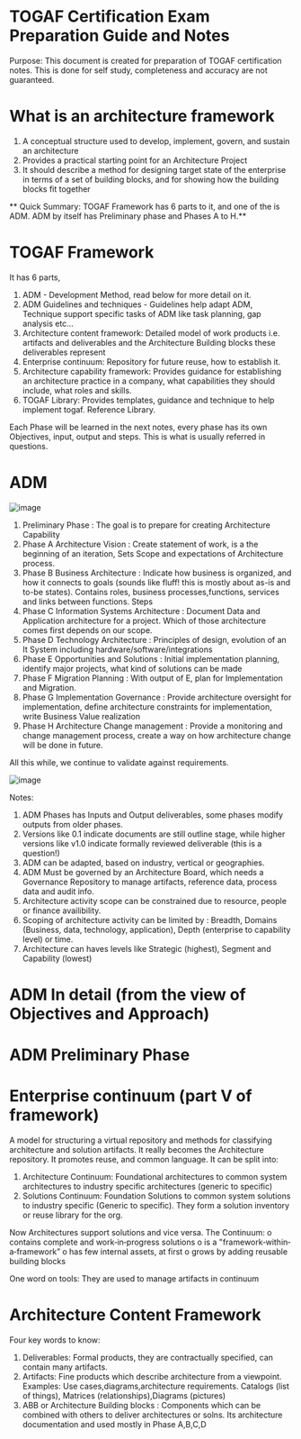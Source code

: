 # TOGAF Certification Exam Preparation Guide and Notes
Purpose: This document is created for preparation of TOGAF certification notes. This is done for self study, completeness and accuracy are not guaranteed.



# What is an architecture framework
1. A conceptual structure used to develop, implement, govern, and sustain an
architecture
2. Provides a practical starting point for an Architecture Project
3. It should describe a method for designing target state of the enterprise in
terms of a set of building blocks, and for showing how the building blocks
fit together

** Quick Summary: TOGAF Framework has 6 parts to it, and one of the is ADM. ADM by itself has Preliminary phase and Phases A to H.**

# TOGAF Framework
It has 6 parts, 
1. ADM - Development Method, read below for more detail on it.
2. ADM Guidelines and techniques - Guidelines help adapt ADM, Technique support specific tasks of ADM like task planning, gap analysis etc...
3. Architecture content framework: Detailed model of work products i.e. artifacts and deliverables and the Architecture Building blocks these deliverables represent
4. Enterprise continuum: Repository for future reuse, how to establish it.
5. Architecture capability framework: Provides guidance for establishing an architecture practice in a company, what capabilities they should include, what roles and skills.
6. TOGAF Library: Provides templates, guidance and technique to help implement togaf. Reference Library.

Each Phase will be learned in the next notes, every phase has its own Objectives, input, output and steps. This is what is usually referred in questions.

# ADM
![image](https://user-images.githubusercontent.com/15048072/145709719-0b4cd67c-6d08-4768-bcf3-cb185c0fc6c5.png)

1. Preliminary Phase : The goal is to prepare for creating Architecture Capability
2. Phase A Architecture Vision : Create statement of work, is a the beginning of an iteration, Sets Scope and expectations of Architecture process.
3. Phase B Business Architecture :  Indicate how business is organized, and how it connects to goals (sounds like fluff! this is mostly about as-is and to-be states). Contains roles, business processes,functions, services and links between functions. Steps 
4. Phase C Information Systems Architecture : Document Data and Application architecture for a project. Which of those architecture comes first depends on our scope.
5. Phase D Technology Architecture : Principles of design, evolution of an It System including hardware/software/integrations
6. Phase E Opportunities and Solutions :  Initial implementation planning, identify major projects, what kind of solutions can be made
7. Phase F Migration Planning : With output of E, plan for Implementation and Migration.
8. Phase G Implementation Governance : Provide architecture oversight for implementation, define architecture constraints for implementation, write Business Value realization
9. Phase H Architecture Change management :  Provide a monitoring and change management process, create a way on how architecture change will be done in future.

All this while, we continue to validate against requirements.


![image](https://user-images.githubusercontent.com/15048072/146609146-16ebddba-7e49-4cdf-bdd1-3042fc46350f.png)

Notes:
1. ADM Phases has Inputs and Output deliverables, some phases modify outputs from older phases.
2. Versions like 0.1 indicate documents are still outline stage, while higher versions like v1.0 indicate formally reviewed deliverable (this is a question!)
3. ADM can be adapted, based on industry, vertical or geographies.
4. ADM Must be governed by an Architecture Board, which needs a Governance Repository to manage artifacts, reference data, process data and audit info.
5. Architecture activity scope can be constrained due to resource, people or finance availibility.
6. Scoping of architecture activity can be limited by : Breadth, Domains (Business, data, technology, application), Depth (enterprise to capability level) or time.
7. Architecture can haves levels like Strategic (highest), Segment and Capability (lowest)

# ADM In detail (from the view of Objectives and Approach)

# ADM Preliminary Phase


# Enterprise continuum (part V of framework)
A model for structuring a virtual repository and methods for classifying architecture and solution artifacts. It really becomes the Architecture repository.
It promotes reuse, and common language.
It can be split into:
1. Architecture Continuum: Foundational architectures to common system architectures to industry specific architectures (generic to specific)
2. Solutions Continuum: Foundation Solutions to common system solutions to industry specific (Generic to specific). They form a solution inventory or reuse library for the org.

Now Architectures support solutions and vice versa.
The Continuum:
o contains complete and work‐in‐progress solutions
o is a "framework‐within‐a‐framework”
o has few internal assets, at first
o grows by adding reusable building blocks

One word on tools: They are used to manage artifacts in continuum

# Architecture Content Framework
Four key words to know:
1. Deliverables: Formal products, they are contractually specified, can contain many artifacts.
2. Artifacts: Fine products which describe architecture from a viewpoint. Examples: Use cases,diagrams,architecture requirements. Catalogs (list of things), Matrices (relationships),Diagrams (pictures)
3. ABB or Architecture Building blocks : Components which can be combined with others to deliver architectures or solns. Its architecture documentation and used mostly in Phase A,B,C,D
